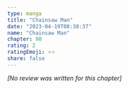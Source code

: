 ```yaml
---
type: manga
title: "Chainsaw Man"
date: "2023-04-19T08:38:37"
name: "Chainsaw Man"
chapter: 90
rating: 2
ratingEmoji: ⭐️⭐️
share: false
---
```


*[No review was written for this chapter]*
